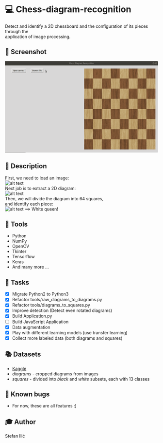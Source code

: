 # :computer: Chess-diagram-recognition  

Detect and identify a 2D chessboard and the configuration of its pieces through the  
application of image processing.  

## :movie_camera: Screenshot
<img src="https://github.com/IlicStefan/ChessDiagramRecognition/blob/master/screenshots/demo_video.gif" width="600" height="300" />

## :page_facing_up: Description
First, we need to load an image:  
![alt text](https://github.com/mr11261/Chess-diagram-recognition/blob/master/description/raw_image.jpg)  
Next job is to extract a 2D diagram:  
![alt text](https://github.com/mr11261/Chess-diagram-recognition/blob/master/description/chess_diagram.jpg)  
Then, we will divide the diagram into 64 squares,  
and identify each piece:  
![alt text](https://github.com/mr11261/Chess-diagram-recognition/blob/master/description/chess_piece.jpg) ==> White queen!  

## :wrench: Tools
- Python
- NumPy
- OpenCV
- Tkinter
- Tensorflow
- Keras
- And many more ...

## :pushpin: Tasks
- [X] Migrate Python2 to Python3
- [X] Refactor tools/raw_diagrams_to_diagrams.py
- [X] Refactor tools/diagrams_to_squares.py
- [X] Improve detection (Detect even rotated diagrams)
- [X] Build Application.py
- [ ] Build JavaScript Application
- [X] Data augmentation
- [X] Play with different learning models (use transfer learning)
- [X] Collect more labeled data (both diagrams and squares)

## :books: Datasets
- [Kaggle](https://www.kaggle.com/mr11261/chess-squares-from-chess-diagrams)
- *diagrams* - cropped diagrams from images  
- *squares* - divided into *black* and *white* subsets, each with 13 classes

## :bug: Known bugs
- For now, these are all features :)

## :mortar_board: Author  
Stefan Ilić  
